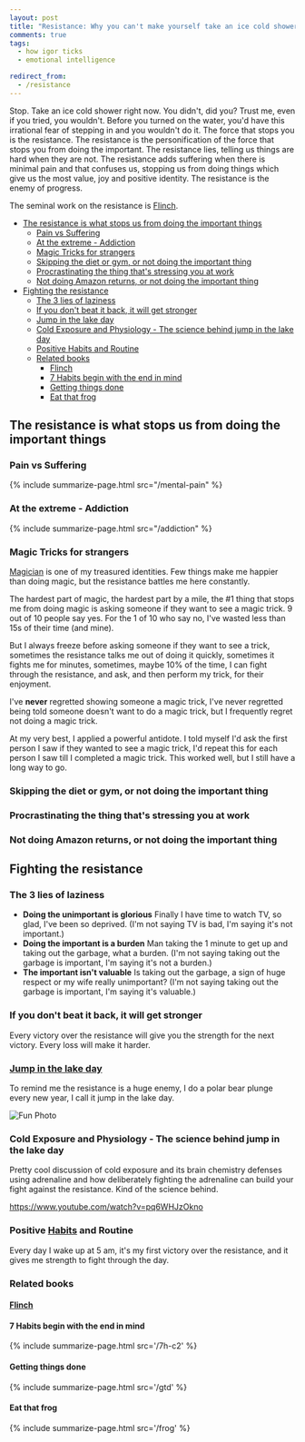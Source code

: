 ```yaml
---
layout: post
title: "Resistance: Why you can't make yourself take an ice cold shower"
comments: true
tags:
  - how igor ticks
  - emotional intelligence

redirect_from:
  - /resistance
---
```


Stop. Take an ice cold shower right now. You didn't, did you? Trust me, even if you tried, you wouldn't. Before you turned on the water, you'd have this irrational fear of stepping in and you wouldn't do it. The force that stops you is the resistance. The resistance is the personification of the force that stops you from doing the important. The resistance lies, telling us things are hard when they are not. The resistance adds suffering when there is minimal pain and that confuses us, stopping us from doing things which give us the most value, joy and positive identity. The resistance is the enemy of progress.

The seminal work on the resistance is [Flinch](https://github.com/idvorkin/blob/blob/master/books/the-flinch.pdf).

<!-- prettier-ignore-start -->

<!-- vim-markdown-toc-start -->

- [The resistance is what stops us from doing the important things](#the-resistance-is-what-stops-us-from-doing-the-important-things)
    - [Pain vs Suffering](#pain-vs-suffering)
    - [At the extreme - Addiction](#at-the-extreme---addiction)
    - [Magic Tricks for strangers](#magic-tricks-for-strangers)
    - [Skipping the diet or gym, or not doing the important thing](#skipping-the-diet-or-gym-or-not-doing-the-important-thing)
    - [Procrastinating the thing that's stressing you at work](#procrastinating-the-thing-thats-stressing-you-at-work)
    - [Not doing Amazon returns, or not doing the important thing](#not-doing-amazon-returns-or-not-doing-the-important-thing)
- [Fighting the resistance](#fighting-the-resistance)
    - [The 3 lies of laziness](#the-3-lies-of-laziness)
    - [If you don't beat it back, it will get stronger](#if-you-dont-beat-it-back-it-will-get-stronger)
    - [Jump in the lake day](#jump-in-the-lake-day)
    - [Cold Exposure and Physiology - The science behind jump in the lake day](#cold-exposure-and-physiology---the-science-behind-jump-in-the-lake-day)
    - [Positive Habits and Routine](#positive-habits-and-routine)
    - [Related books](#related-books)
        - [Flinch](#flinch)
        - [7 Habits begin with the end in mind](#7-habits-begin-with-the-end-in-mind)
        - [Getting things done](#getting-things-done)
        - [Eat that frog](#eat-that-frog)

<!-- vim-markdown-toc-end -->
<!-- prettier-ignore-end -->

## The resistance is what stops us from doing the important things

### Pain vs Suffering

{% include summarize-page.html src="/mental-pain" %}

### At the extreme - Addiction

{% include summarize-page.html src="/addiction" %}

### Magic Tricks for strangers

[Magician](/magic) is one of my treasured identities. Few things make me happier than doing magic, but the resistance battles me here constantly.

The hardest part of magic, the hardest part by a mile, the #1 thing that stops me from doing magic is asking someone if they want to see a magic trick. 9 out of 10 people say yes. For the 1 of 10 who say no, I've wasted less than 15s of their time (and mine).

But I always freeze before asking someone if they want to see a trick, sometimes the resistance talks me out of doing it quickly, sometimes it fights me for minutes, sometimes, maybe 10% of the time, I can fight through the resistance, and ask, and then perform my trick, for their enjoyment.

I've **never** regretted showing someone a magic trick, I've never regretted being told someone doesn't want to do a magic trick, but I frequently regret not doing a magic trick.

At my very best, I applied a powerful antidote. I told myself I'd ask the first person I saw if they wanted to see a magic trick, I'd repeat this for each person I saw till I completed a magic trick. This worked well, but I still have a long way to go.

### Skipping the diet or gym, or not doing the important thing

### Procrastinating the thing that's stressing you at work

### Not doing Amazon returns, or not doing the important thing

## Fighting the resistance

### The 3 lies of laziness

- **Doing the unimportant is glorious** Finally I have time to watch TV, so glad, I've been so deprived. (I'm not saying TV is bad, I'm saying it's not important.)
- **Doing the important is a burden** Man taking the 1 minute to get up and taking out the garbage, what a burden. (I'm not saying taking out the garbage is important, I'm saying it's not a burden.)
- **The important isn't valuable** Is taking out the garbage, a sign of huge respect or my wife really unimportant? (I'm not saying taking out the garbage is important, I'm saying it's valuable.)

### If you don't beat it back, it will get stronger

Every victory over the resistance will give you the strength for the next victory. Every loss will make it harder.

### [Jump in the lake day](https://ig66.blogspot.com/search/label/jump_in_lake_day)

To remind me the resistance is a huge enemy, I do a polar bear plunge every new year, I call it jump in the lake day.

![Fun Photo](http://farm8.staticflickr.com/7013/6615434129_8040468028.jpg)

### Cold Exposure and Physiology - The science behind jump in the lake day

Pretty cool discussion of cold exposure and its brain chemistry defenses using adrenaline and how deliberately fighting the adrenaline can build your fight against the resistance. Kind of the science behind.

<https://www.youtube.com/watch?v=pq6WHJzOkno>

### Positive [Habits](/habits) and Routine

Every day I wake up at 5 am, it's my first victory over the resistance, and it gives me strength to fight through the day.

### Related books

#### [Flinch](https://github.com/idvorkin/blob/blob/master/books/the-flinch.pdf)

#### 7 Habits begin with the end in mind

{% include summarize-page.html src='/7h-c2' %}

#### Getting things done

{% include summarize-page.html src='/gtd' %}

#### Eat that frog

{% include summarize-page.html src='/frog' %}
